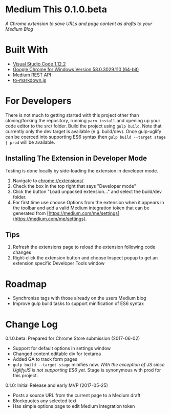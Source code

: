 # Medium This 0.1.0.beta

_A Chrome extension to save URLs and page content as drafts to your Medium Blog_

# Built With

* [Visual Studio Code 1.12.2](https://code.visualstudio.com/)
* [Google Chrome for Windows Version 58.0.3029.110 (64-bit)](https://www.google.com/chrome/)
* [Medium REST API](https://github.com/Medium/medium-api-docs)
* [to-markdown.js](https://github.com/domchristie/to-markdown)

# For Developers

There is not much to getting started with this project other than cloning/forking the repository, running `yarn install` and opening up your code editor to the src/ folder. Build the project using `gulp build`. Note that currently only the dev target is available (e.g. build/dev). Once gulp-uglify can be coerced into
supporting ES6 syntax then `gulp build --target stage | prod` will be available.

## Installing The Extension in Developer Mode

Testing is done locally by side-loading the extension in developer mode. 

1. Navigate to [chrome://extensions/](chrome://extensions/)
1. Check the box in the top right that says "Developer mode"
1. Click the button "Load unpacked extension..." and select the build/dev folder.
1. For first time use choose Options from the extension when it appears in the toolbar and add a valid Medium integration token that can be generated
from [https://medium.com/me/settings](https://medium.com/me/settings).

## Tips
1. Refresh the extensions page to reload the extension following code changes
1. Right-click the extension button and choose Inspect popup to get an extension specific Developer Tools window

# Roadmap

* Synchronize tags with those already on the users Medium blog
* Improve gulp build tasks to support minification of ES6 syntax

# Change Log

0.1.0.beta: Prepared for Chrome Store submission (2017-06-02)
* Support for default options in settings window
* Changed content editable div for textarea
* Added GA to track form pages
* `gulp build --target stage` minifies now. _With the exception of JS since UglifyJS is not supporting ES6 yet._ Stage is synonymous with prod for this project.

0.1.0: Initial Release and early MVP (2017-05-25)
* Posts a source URL from the current page to a Medium draft
* Blockquotes any selected text
* Has simple options page to edit Medium integration token
